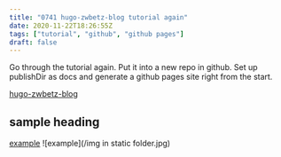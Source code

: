 ```yaml
---
title: "0741 hugo-zwbetz-blog tutorial again"
date: 2020-11-22T18:26:55Z
tags: ["tutorial", "github", "github pages"]
draft: false
---
```

Go through the tutorial again. Put it into a new repo in github. Set up publishDir as docs and generate a github pages site right from the start.

[hugo-zwbetz-blog](https://dormouseroared.github.io/hugo-zwbetz-blog)














## sample heading
[example](https://example.com)
![example](/img in static folder.jpg)